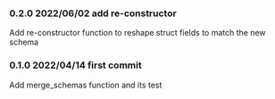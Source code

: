 ### 0.2.0 2022/06/02 add re-constructor

Add re-constructor function to reshape struct fields to match the new schema

### 0.1.0 2022/04/14 first commit

Add merge_schemas function and its test
